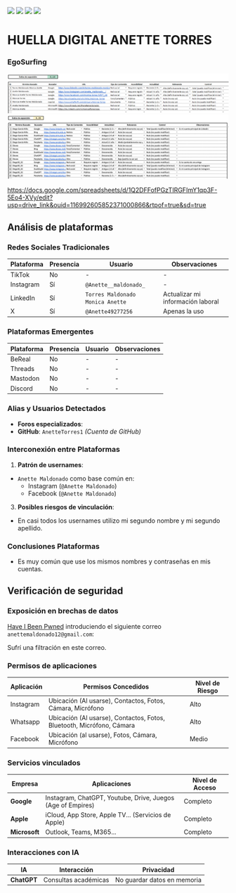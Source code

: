 [![](https://img.shields.io/badge/-Inicio-FFF?style=flat&logo=Emlakjet&logoColor=black)](/README.md) [![](https://img.shields.io/badge/-Entrega_2-FFF?style=flat&logo=openstreetmap&logoColor=black)](/Entregas/Entrega-2/ModeloDeNegocio.md)  [![](https://img.shields.io/badge/-Entrega_3-FFF?style=flat&logo=openstreetmap&logoColor=black)](/Entregas/Entrega-3/HuellaDigital.md)  [![](https://img.shields.io/badge/-Entrega_4-FFF?style=flat&logo=openstreetmap&logoColor=black)]()

# HUELLA DIGITAL ANETTE TORRES

### EgoSurfing

![EgoSurfing](Documentos/Imagenes/EgoSurfingAnetteMaldonado.png)
![EgoSurfing](/Documentos/Imagenes/egoSurfingDiegoGarcia.png)




https://docs.google.com/spreadsheets/d/1Q2DFFofPGzTIRGFImY1qp3F-5Eo4-XVy/edit?usp=drive_link&ouid=116992605852371000866&rtpof=true&sd=true


## Análisis de plataformas


### Redes Sociales Tradicionales
| Plataforma   | Presencia | Usuario        | Observaciones |
|--------------|-----------|----------------|---------------|
| TikTok       | No        |        -       |       -       |
| Instagram    | Sí        | `@Anette__maldonado_`  | -     |
| LinkedIn     | Sí        | `Torres Maldonado Monica Anette`  | Actualizar mi información laboral |
| X            | Sí        | `@Anette49277256` | Apenas la uso             |




### Plataformas Emergentes
| Plataforma   | Presencia | Usuario     | Observaciones |
|--------------|-----------|-------------|---------------|
| BeReal       | No        | -  | - |
| Threads      | No        | - | - |
| Mastodon     | No        | -           | - |
| Discord      | No        | - | - |


### Alias y Usuarios Detectados
- **Foros especializados**:
 - **GitHub**: `AnetteTorres1`
   *(Cuenta de GitHub)*


### Interconexión entre Plataformas


1. **Patrón de usernames**:
  - `Anette Maldonado` como base común en:
    - Instagram (`@Anette Maldonado`)
    - Facebook (`@Anette Maldonado`)
       
3. **Posibles riesgos de vinculación**:
  - En casi todos los usernames utilizo mi segundo nombre y mi segundo apellido.


### Conclusiones Plataformas
- Es muy común que use los mismos nombres y contraseñas en mis cuentas.


## Verificación de seguridad


### Exposición en brechas de datos


[Have I Been Pwned](https://haveibeenpwned.com/) introduciendo el siguiente correo `anettemaldonado12@gmail.com`:

Sufrí una filtración en este correo.

### Permisos de aplicaciones
| Aplicación  | Permisos Concedidos | Nivel de Riesgo |
|-----------------------|----------------------|-----------------|
| Instagram | Ubicación (Al usarse), Contactos, Fotos, Cámara, Micrófono | Alto |
| Whatsapp | Ubicación (Al usarse), Contactos, Fotos, Bluetooth, Micrófono, Cámara | Alto |
| Facebook | Ubicación (al usarse), Fotos, Cámara, Micrófono| Medio |


### Servicios vinculados
| Empresa | Aplicaciones | Nivel de Acceso |
|-----------|--------------------------|-----------------|
| **Google** | Instagram, ChatGPT, Youtube, Drive, Juegos (Age of Empires)| Completo |
| **Apple** | iCloud, App Store, Apple TV... (Servicios de Apple) | Completo |
| **Microsoft** | Outlook, Teams, M365... | Completo |


### Interacciones con IA
| IA | Interacción | Privacidad |
|---------------|---------------------|--------------------------|
| **ChatGPT** | Consultas académicas | No guardar datos en memoria |
